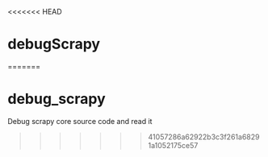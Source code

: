<<<<<<< HEAD
# debugScrapy
=======
# debug_scrapy
Debug scrapy core source code and read it
>>>>>>> 41057286a62922b3c3f261a68291a1052175ce57
